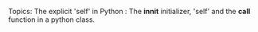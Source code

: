 Topics:
The explicit 'self' in Python : The __innit__ initializer, 'self' and the __call__ function in a python class.
